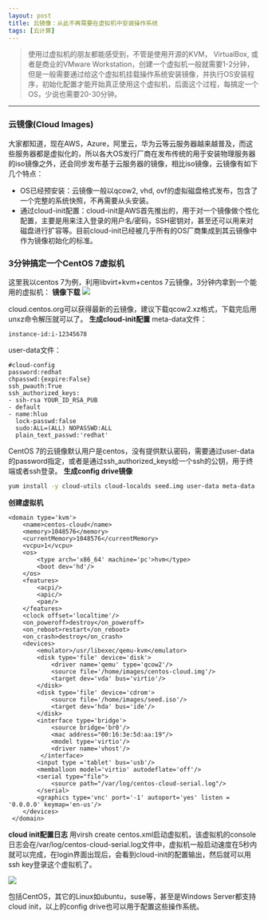```yaml
---
layout: post
title: 云镜像：从此不再需要在虚拟机中安装操作系统
tags: [云计算]
---
```

> 使用过虚拟机的朋友都能感受到，不管是使用开源的KVM， VirtualBox, 或者是商业的VMware Workstation，创建一个虚拟机一般就需要1-2分钟，但是一般需要通过给这个虚拟机挂载操作系统安装镜像，并执行OS安装程序，初始化配置才能开始真正使用这个虚拟机，后面这个过程，每搞定一个OS，少说也需要20-30分钟。

------
### 云镜像(Cloud Images)
大家都知道，现在AWS，Azure，阿里云，华为云等云服务器越来越普及，而这些服务器都是虚拟化的，所以各大OS发行厂商在发布传统的用于安装物理服务器的iso镜像之外，还会同步发布基于云服务器的镜像，相比iso镜像，云镜像有如下几个特点：
* OS已经预安装：云镜像一般以qcow2, vhd, ovf的虚拟磁盘格式发布，包含了一个完整的系统快照，不再需要从头安装。
* 通过cloud-init配置：cloud-init是AWS首先推出的，用于对一个镜像做个性化配置，主要是用来注入登录的用户名/密码，SSH密钥对，甚至还可以用来对磁盘进行扩容等。目前cloud-init已经被几乎所有的OS厂商集成到其云镜像中作为镜像初始化的标准。

### 3分钟搞定一个CentOS 7虚拟机
这里我以centos 7为例，利用libvirt+kvm+centos 7云镜像，3分钟内拿到一个能用的虚拟机：
**镜像下载**
![](http://ygjs-static-hz.oss-cn-beijing.aliyuncs.com/images/2018-1-17/27.jpg)

cloud.centos.org可以获得最新的云镜像，建议下载qcow2.xz格式，下载完后用unxz命令解压就可以了。
**生成cloud-init配置**
meta-data文件：
```
instance-id:i-12345678
```

user-data文件：
```
#cloud-config
password:redhat
chpasswd:{expire:False}
ssh_pwauth:True
ssh_authorized_keys:
- ssh-rsa YOUR_ID_RSA_PUB
- default
- name:hluo
  lock-passwd:false
  sudo:ALL=(ALL) NOPASSWD:ALL
  plain_text_passwd:'redhat'
```
CentOS 7的云镜像默认用户是centos，没有提供默认密码，需要通过user-data的password指定，或者是通过ssh_authorized_keys给一个ssh的公钥，用于终端或者ssh登录。
**生成config drive镜像**
```sh
yum install -y cloud-utils cloud-localds seed.img user-data meta-data
```
**创建虚拟机**
```
<domain type='kvm'>
    <name>centos-cloud</name>
    <memory>1048576</memory>
    <currentMemory>1048576</currentMemory>
    <vcpu>1</vcpu>
    <os>
        <type arch='x86_64' machine='pc'>hvm</type>
        <boot dev='hd'/>
    </os>
    <features>
        <acpi/>
        <apic/>
        <pae/>
    </features>
    <clock offset='localtime'/>
    <on_poweroff>destroy</on_poweroff>
    <on_reboot>restart</on_reboot>
    <on_crash>destroy</on_crash>
    <devices>
        <emulator>/usr/libexec/qemu-kvm</emulator>
        <disk type='file' device='disk'>
            <driver name='qemu' type='qcow2'/>
            <source file='/home/images/centos-cloud.img'/>
            <target dev='vda' bus='virtio'/>
        </disk>
        <disk type='file' device='cdrom'>
            <source file='/home/images/seed.iso'/>
            <target dev='hda' bus='ide'/>
        </disk>
        <interface type='bridge'>
            <source bridge='br0'/>
            <mac address="00:16:3e:5d:aa:19"/>
            <model type='virtio'/>
            <driver name='vhost'/>
         </interface>
        <input type ='tablet' bus='usb'/>
        <memballoon model='virtio' autodeflate='off'/>
        <serial type="file">
            <source path="/var/log/centos-cloud-serial.log"/>
        </serial>
        <graphics type='vnc' port='-1' autoport='yes' listen = '0.0.0.0' keymap='en-us'/>
    </devices>
 </domain>
```

**cloud init配置日志**
用virsh create centos.xml启动虚拟机，该虚拟机的console日志会在/var/log/centos-cloud-serial.log文件中，虚拟机一般启动速度在5秒内就可以完成，在login界面出现后，会看到cloud-init的配置输出，然后就可以用ssh key登录这个虚拟机了。

![](http://ygjs-static-hz.oss-cn-beijing.aliyuncs.com/images/2018-1-17/29.jpg)

包括CentOS，其它的Linux如ubuntu，suse等，甚至是Windows Server都支持cloud init，以上的config drive也可以用于配置这些操作系统。